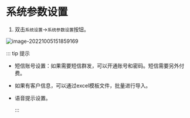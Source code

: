 # 系统参数设置

1. 双击`系统设置`->`系统参数设置`按钮。

![image-20221005151859169](https://vuepressdocs.oss-cn-hangzhou.aliyuncs.com/docsimages/202210051518275.png)

::: tip 提示

* 短信账号设置：如果需要短信群发，可以开通账号和密码。短信需要另外付费。

* 如果有客户信息，可以通过excel模板文件，批量进行导入。

* 语音提示设置。

  :::
